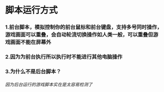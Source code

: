 # 脚本运行方式

### 1.前台脚本，模拟控制你的前台鼠标和前台键盘，支持多号同时操作，游戏画面可以重叠，会自动轮流切换操作如人类一般，可以重叠但游戏画面不能在屏幕外



### 2.因为为前台执行所以执行时不能进行其他电脑操作



### 3.为什么不是后台脚本？

###### 因为后台运行的游戏脚本实在是太容易检测了